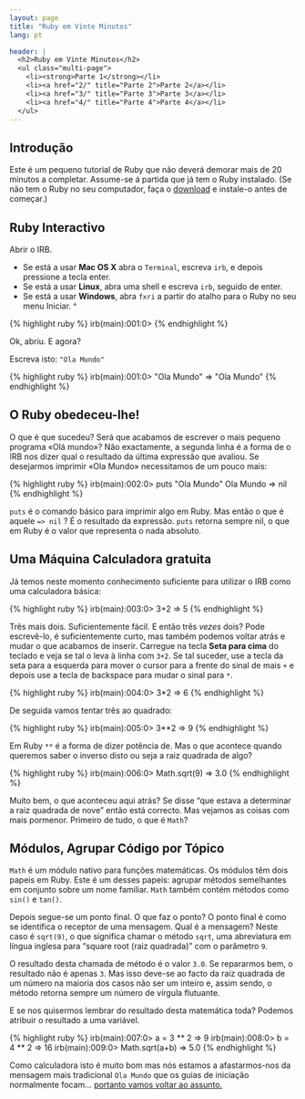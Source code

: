 ```yaml
---
layout: page
title: "Ruby em Vinte Minutos"
lang: pt

header: |
  <h2>Ruby em Vinte Minutos</h2>
  <ul class="multi-page">
    <li><strong>Parte 1</strong></li>
    <li><a href="2/" title="Parte 2">Parte 2</a></li>
    <li><a href="3/" title="Parte 3">Parte 3</a></li>
    <li><a href="4/" title="Parte 4">Parte 4</a></li>
  </ul>
---
```


## Introdução

Este é um pequeno tutorial de Ruby que não deverá demorar mais de 20
minutos a completar. Assume-se á partida que já tem o Ruby instalado.
(Se não tem o Ruby no seu computador, faça o [download](/pt/downloads/)
e instale-o antes de começar.)

## Ruby Interactivo

Abrir o IRB.

* Se está a usar **Mac OS X** abra o `Terminal`, escreva `irb`, e depois
  pressione a tecla enter.
* Se está a usar **Linux**, abra uma shell e escreva `irb`, seguido de
  enter.
* Se está a usar **Windows**, abra `fxri` a partir do atalho para o Ruby
  no seu menu Iniciar.
^

{% highlight ruby %}
irb(main):001:0>
{% endhighlight %}

Ok, abriu. E agora?

Escreva isto: `"Ola Mundo"`

{% highlight ruby %}
irb(main):001:0> "Ola Mundo"
=> "Ola Mundo"
{% endhighlight %}

## O Ruby obedeceu-lhe!

O que é que sucedeu? Será que acabamos de escrever o mais pequeno
programa «Olá mundo»? Não exactamente, a segunda linha é a forma de o
IRB nos dizer qual o resultado da última expressão que avaliou. Se
desejarmos imprimir «Ola Mundo» necessitamos de um pouco mais:

{% highlight ruby %}
irb(main):002:0> puts "Ola Mundo"
Ola Mundo
=> nil
{% endhighlight %}

`puts` é o comando básico para imprimir algo em Ruby. Mas então o que é
aquele `=> nil` ? É o resultado da expressão. `puts` retorna sempre nil,
o que em Ruby é o valor que representa o nada absoluto.

## Uma Máquina Calculadora gratuita

Já temos neste momento conhecimento suficiente para utilizar o IRB como
uma calculadora básica:

{% highlight ruby %}
irb(main):003:0> 3+2
=> 5
{% endhighlight %}

Três mais dois. Suficientemente fácil. E então três *vezes* dois? Pode
escrevê-lo, é suficientemente curto, mas também podemos voltar atrás e
mudar o que acabamos de inserir. Carregue na tecla **Seta para cima** do
teclado e veja se tal o leva à linha com `3+2`. Se tal suceder, use a
tecla da seta para a esquerda para mover o cursor para a frente do sinal
de mais `+` e depois use a tecla de backspace para mudar o sinal para
`*`.

{% highlight ruby %}
irb(main):004:0> 3*2
=> 6
{% endhighlight %}

De seguida vamos tentar três ao quadrado:

{% highlight ruby %}
irb(main):005:0> 3**2
=> 9
{% endhighlight %}

Em Ruby `**` é a forma de dizer potência de. Mas o que acontece quando
queremos saber o inverso disto ou seja a raiz quadrada de algo?

{% highlight ruby %}
irb(main):006:0> Math.sqrt(9)
=> 3.0
{% endhighlight %}

Muito bem, o que aconteceu aqui atrás? Se disse “que estava a determinar
a raiz quadrada de nove” então está correcto. Mas vejamos as coisas com
mais pormenor. Primeiro de tudo, o que é `Math`?

## Módulos, Agrupar Código por Tópico

`Math` é um módulo nativo para funções matemáticas. Os módulos têm dois
papeis em Ruby. Este é um desses papeis: agrupar métodos semelhantes em
conjunto sobre um nome familiar. `Math` também contém métodos como
`sin()` e `tan()`.

Depois segue-se um ponto final. O que faz o ponto? O ponto final é como
se identifica o receptor de uma mensagem. Qual é a mensagem? Neste caso
é `sqrt(9)`, o que significa chamar o método `sqrt`, uma abreviatura em
língua inglesa para “square root (raiz quadrada)” com o parâmetro `9`.

O resultado desta chamada de método é o valor `3.0`. Se repararmos bem,
o resultado não é apenas `3`. Mas isso deve-se ao facto da raiz quadrada
de um número na maioria dos casos não ser um inteiro e, assim sendo, o
método retorna sempre um número de vírgula flutuante.

E se nos quisermos lembrar do resultado desta matemática toda? Podemos
atribuir o resultado a uma variável.

{% highlight ruby %}
irb(main):007:0> a = 3 ** 2
=> 9
irb(main):008:0> b = 4 ** 2
=> 16
irb(main):009:0> Math.sqrt(a+b)
=> 5.0
{% endhighlight %}

Como calculadora isto é muito bom mas nós estamos a afastarmos-nos da
mensagem mais tradicional `Ola Mundo` que os guias de iniciação
normalmente focam… [portanto vamos voltar ao assunto.](2/)

